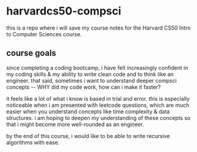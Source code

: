 # harvardcs50-compsci

this is a repo where i will save my course notes for the Harvard CS50 Intro to Computer Sciences course.

## course goals

since completing a coding bootcamp, i have felt increasingly confident in my coding skills & my ability to write clean code and to think like an engineer. that said, sometimes i want to understand deeper compsci concepts -- WHY did my code work, how can i make it faster?

it feels like a lot of what i know is based in trial and error. this is especially noticeable when i am presented with leetcode questions, which are much easier when you understand concepts like time complexity & data structures. i am hoping to deepen my understanding of these concepts so that i might become more well-rounded as an engineer.

by the end of this course, i would like to be able to write recursive algorithms with ease.